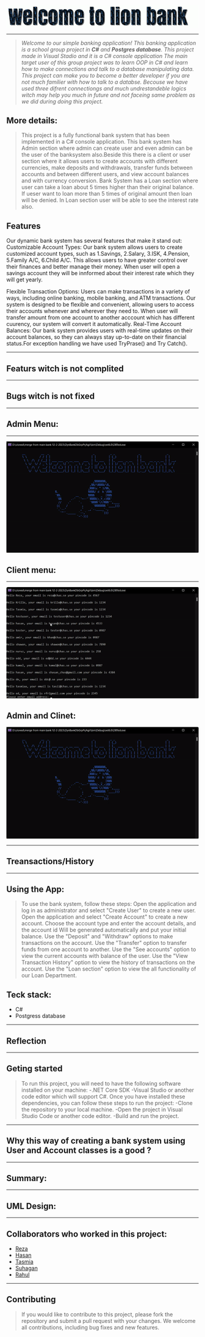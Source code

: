 

   ![Alt Text](https://github.com/Md-Ruhul-Amin-Rony/DynBankDbGrpPrjAgil/blob/newReaz/gif%20branch/S1hnYM98.gif)

___
> *Welcome to our simple banking application! This banking application is a school group project in **C#** and **Postgres database**. This project made in Visual Stadio and it is a C# console application The main target user of this group project was to learn OOP in C# and learn how to make connections and talk to a database manipulating data. This project can make you to become a better developer if you are not much familier with how to talk to a databse. Becouse we have used three difrent connectiongs and much undrestandeble logics witch may help you much in future and not faceing same problem as we did during doing this project.* 


## More details:

> This project is a fully functional bank system that has been implemented in a C# console application. This bank system has Admin section where admin can create user and even admin can be the user of the banksystem also.Beside this there is a client or user section where it allows users to create accounts with different currencies, make deposits and withdrawals, transfer funds between accounts and between different users, and view account balances and with currency conversion. Bank System has a Loan section where user can take a loan about 5 times higher than their original balance. If ueser want to loan more than 5 times of original amount then loan will be denied. In Loan section user will be able to see the interest rate also.


## Features
Our dynamic bank system has several features that make it stand out:
Customizable Account Types: Our bank system allows users to create customized account types, such as 1.Savings, 2.Salary, 3.ISK, 4.Pension, 5.Family A/C, 6.Child A/C. This allows users to have greater control over their finances and better manage their money. When user will open a savings account they will be innformed about their interest rate which they will get yearly.

Flexible Transaction Options: Users can make transactions in a variety of ways, including online banking, mobile banking, and ATM transactions. Our system is designed to be flexible and convenient, allowing users to access their accounts whenever and wherever they need to. When user will transfer amount from one account to another acccount which has different cuurency, our system will convert it automatically.
Real-Time Account Balances: Our bank system provides users with real-time updates on their account balances, so they can always stay up-to-date on their financial status.For exception handling we have used TryPrase() and Try Catch().


___

## Featurs witch is not complited

___

## Bugs witch is not fixed

___

## Admin Menu:
___

 ![Alt Text](https://github.com/Md-Ruhul-Amin-Rony/DynBankDbGrpPrjAgil/blob/newReaz/gif%20branch/adimlogin.gif)

## Client menu:
___

![Alt Text](https://github.com/Md-Ruhul-Amin-Rony/DynBankDbGrpPrjAgil/blob/newReaz/gif%20branch/login%20as%20client%20see%20accounts%20%20.gif)

## Admin and Clinet:

 ![Alt Text](https://github.com/Md-Ruhul-Amin-Rony/DynBankDbGrpPrjAgil/blob/newReaz/gif%20branch/login%20admin%20and%20client.gif)
___



## Treansactions/History
___


## Using the App:
> To use the bank system, follow these steps:
Open the application and log in as administrator and select "Create User" to create a new user.
Open the application and select "Create Account" to create a new account.
Choose the account type and enter the account details, and the  account id Will be generated automatically and put your initial balance.
Use the "Deposit" and "Withdraw" options to make transactions on the account.
Use the "Transfer" option to transfer funds from one account to another.
Use the "See accounts" option to view the current accounts with balance of the user.
Use the "View Transaction History" option to view the history of transactions on the account.
Use the "Loan section" option to view the all functionality of our Loan Department.
## Teck stack:
- C# 
- Postgress database


___


## Reflection


___


## Geting started

> To run this project, you will need to have the following software installed on your machine:
-.NET Core SDK
-Visual Studio or another code editor which will support C#.
> Once you have installed these dependencies, you can follow these steps to run the project:
-Clone the repository to your local machine.
-Open the project in Visual Studio Code or another code editor.
-Build and run the project.
___


## Why this way of creating a bank system using User and Account classes is a good ?
___


## Summary:
___


## UML Design:
___


## Collaborators who worked in this project:
   - [Reza](https://github.com/Rezaeskandar/ATM)
   - [Hasan](https://github.com/chasmkhasan)
   - [Tasmia](https://github.com/tasmiazahin)
   - [Suhagan](https://github.com/suhagan)
   - [Rahul](https://github.com/Md-Ruhul-Amin-Rony)
___
## Contributing
> If you would like to contribute to this project, please fork the repository and submit a pull request with your changes. We welcome all contributions, including bug fixes and new features. 
> 

